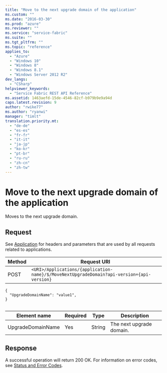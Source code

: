 ```yaml
---
title: "Move to the next upgrade domain of the application"
ms.custom: ""
ms.date: "2016-03-30"
ms.prod: "azure"
ms.reviewer: ""
ms.service: "service-fabric"
ms.suite: ""
ms.tgt_pltfrm: ""
ms.topic: "reference"
applies_to: 
  - "Azure"
  - "Windows 10"
  - "Windows 8"
  - "Windows 8.1"
  - "Windows Server 2012 R2"
dev_langs: 
  - "CSharp"
helpviewer_keywords: 
  - "Service Fabric REST API Reference"
ms.assetid: 1463aefd-15de-4546-82cf-b979b9e9a94d
caps.latest.revision: 9
author: "rwike77"
ms.author: "ryanwi"
manager: "timlt"
translation.priority.mt: 
  - "de-de"
  - "es-es"
  - "fr-fr"
  - "it-it"
  - "ja-jp"
  - "ko-kr"
  - "pt-br"
  - "ru-ru"
  - "zh-cn"
  - "zh-tw"
---
```

# Move to the next upgrade domain of the application
Moves to the next upgrade domain.  
  
## Request  
 See [Application](application2.md) for headers and parameters that are used by all requests related to applications.  
  
|Method|Request URI|  
|------------|-----------------|  
|POST|`<URI>/Applications/{application-name}/$/MoveNextUpgradeDomain?api-version={api-version}`|  
  
```  
{  
  "UpgradeDomainName": "value1",  
}  
  
```  
  
|Element name|Required|Type|Description|  
|------------------|--------------|----------|-----------------|  
|UpgradeDomainName|Yes|String|The next upgrade domain.|  
  
## Response  
 A successful operation will return 200 OK. For information on error codes, see [Status and Error Codes](status-and-error-codes1.md).
